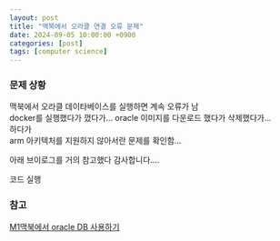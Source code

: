 ```yaml
---
layout: post
title: "맥북에서 오라클 연결 오류 문제"
date: 2024-09-05 10:00:00 +0900
categories: [post]
tags: [computer science]
---
```


### 문제 상황

맥북에서 오라클 데이타베이스를 실행하면 계속 오류가 남    
docker를 실행했다가 껐다가... oracle 이미지를 다운로드 했다가 삭제했다가...    
하다가    
arm 아키텍처를 지원하지 않아서란 문제를 확인함...   

아래 브이로그를 거의 참고했다 감사합니다....    

코드 실행

### 참고

[M1맥북에서 oracle DB 사용하기](https://velog.io/@progdevelog/M1%EB%A7%A5%EB%B6%81%EC%97%90%EC%84%9C-oracle-DB-%EC%82%AC%EC%9A%A9%ED%95%98%EA%B8%B0)   

